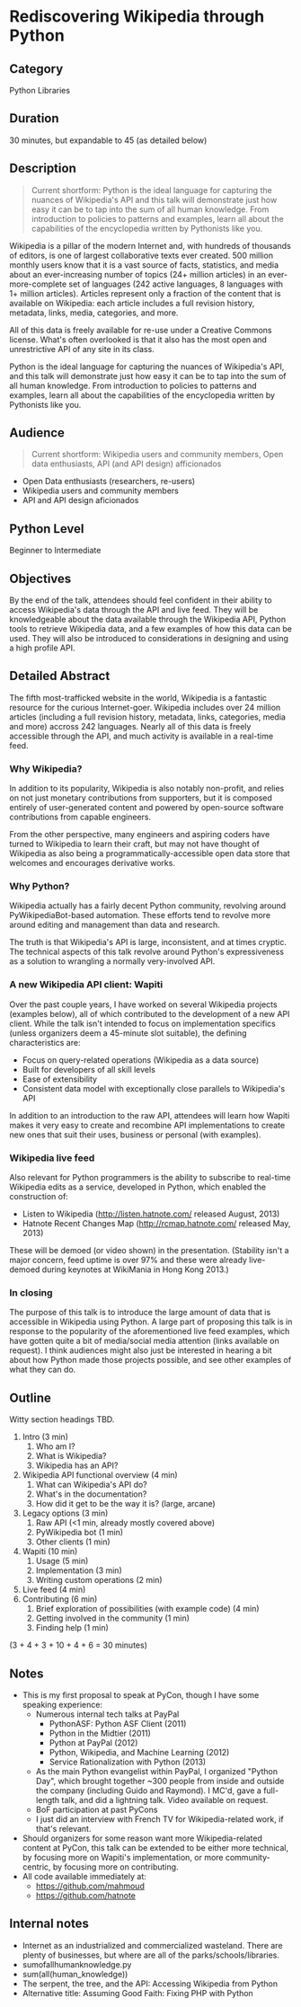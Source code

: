 # Rediscovering Wikipedia through Python

## Category

Python Libraries

## Duration

30 minutes, but expandable to 45 (as detailed below)

## Description

> Current shortform: Python is the ideal language for capturing the nuances of Wikipedia's API and this talk will demonstrate just how easy it can be to tap into the sum of all human knowledge. From introduction to policies to patterns and examples, learn all about the capabilities of the encyclopedia written by Pythonists like you.


Wikipedia is a pillar of the modern Internet and, with hundreds of
thousands of editors, is one of largest collaborative texts ever
created. 500 million monthly users know that it is a vast source of
facts, statistics, and media about an ever-increasing number of topics
(24+ million articles) in an ever- more-complete set of languages (242
active languages, 8 languages with 1+ million articles). Articles
represent only a fraction of the content that is available on Wikipedia:
each article includes a full revision history, metadata, links, media,
categories, and more.

All of this data is freely available for re-use under a Creative Commons
license. What's often overlooked is that it also has the most open and
unrestrictive API of any site in its class.

Python is the ideal language for capturing the nuances of Wikipedia's
API, and this talk will demonstrate just how easy it can be to tap into
the sum of all human knowledge. From introduction to policies to
patterns and examples, learn all about the capabilities of the
encyclopedia written by Pythonists like you.

## Audience

> Current shortform: Wikipedia users and community members, Open data enthusiasts, API (and API design) afficionados

- Open Data enthusiasts (researchers, re-users)
- Wikipedia users and community members
- API and API design aficionados

## Python Level

Beginner to Intermediate

## Objectives

By the end of the talk, attendees should feel confident in their ability
to access Wikipedia's data through the API and live feed. They will be
knowledgeable about the data available through the Wikipedia API, Python
tools to retrieve Wikipedia data, and a few examples of how this data
can be used. They will also be introduced to considerations in designing
and using a high profile API.

## Detailed Abstract

The fifth most-trafficked website in the world, Wikipedia is a fantastic
resource for the curious Internet-goer. Wikipedia includes over 24
million articles (including a full revision history, metadata, links,
categories, media and more) accross 242 languages. Nearly all of this
data is freely accessible through the API, and much activity is
available in a real-time feed.

### Why Wikipedia?

In addition to its popularity, Wikipedia is also notably non-profit, and
relies on not just monetary contributions from supporters, but it is
composed entirely of user-generated content and powered by open-source
software contributions from capable engineers.

From the other perspective, many engineers and aspiring coders have
turned to Wikipedia to learn their craft, but may not have thought of
Wikipedia as also being a programmatically-accessible open data store
that welcomes and encourages derivative works.

### Why Python?

Wikipedia actually has a fairly decent Python community, revolving
around PyWikipediaBot-based automation. These efforts tend to revolve
more around editing and management than data and research.

The truth is that Wikipedia's API is large, inconsistent, and at times
cryptic. The technical aspects of this talk revolve around Python's
expressiveness as a solution to wrangling a normally very-involved API.

### A new Wikipedia API client: Wapiti

Over the past couple years, I have worked on several Wikipedia projects
(examples below), all of which contributed to the development of a new
API client. While the talk isn't intended to focus on implementation
specifics (unless organizers deem a 45-minute slot suitable), the
defining characteristics are:

- Focus on query-related operations (Wikipedia as a data source)
- Built for developers of all skill levels
- Ease of extensibility
- Consistent data model with exceptionally close parallels to
  Wikipedia's API

In addition to an introduction to the raw API, attendees will learn how
Wapiti makes it very easy to create and recombine API implementations to
create new ones that suit their uses, business or personal (with
examples).

### Wikipedia live feed

Also relevant for Python programmers is the ability to subscribe to
real-time Wikipedia edits as a service, developed in Python, which
enabled the construction of:

- Listen to Wikipedia (<http://listen.hatnote.com/> released August,
  2013)
- Hatnote Recent Changes Map (<http://rcmap.hatnote.com/> released
  May, 2013)

These will be demoed (or video shown) in the presentation. (Stability
isn't a major concern, feed uptime is over 97% and these were already
live-demoed during keynotes at WikiMania in Hong Kong 2013.)

### In closing

The purpose of this talk is to introduce the large amount of data that
is accessible in Wikipedia using Python. A large part of proposing this
talk is in response to the popularity of the aforementioned live feed
examples, which have gotten quite a bit of media/social media attention
(links available on request). I think audiences might also just be
interested in hearing a bit about how Python made those projects
possible, and see other examples of what they can do.

## Outline

Witty section headings TBD.

1. Intro (3 min)  
    1. Who am I?
    2. What is Wikipedia?
    3. Wikipedia has an API?
2. Wikipedia API functional overview (4 min)  
    1. What can Wikipedia's API do?
    2. What's in the documentation?
    3. How did it get to be the way it is? (large, arcane)
3. Legacy options (3 min)  
    1. Raw API (\<1 min, already mostly covered above)
    2. PyWikipedia bot (1 min)
    3. Other clients (1 min)
4. Wapiti (10 min)  
    1. Usage (5 min)
    2. Implementation (3 min)
    3. Writing custom operations (2 min)
5. Live feed (4 min)
6. Contributing (6 min)  
    1. Brief exploration of possibilities (with example code) (4 min)
    2. Getting involved in the community (1 min)
    3. Finding help (1 min)

(3 + 4 + 3 + 10 + 4 + 6 = 30 minutes)

## Notes

- This is my first proposal to speak at PyCon, though I have some
  speaking experience:
    - Numerous internal tech talks at PayPal
        - PythonASF: Python ASF Client (2011)
        - Python in the Midtier (2011)
        - Python at PayPal (2012)
        - Python, Wikipedia, and Machine Learning (2012)
        - Service Rationalization with Python (2013)
    - As the main Python evangelist within PayPal, I organized "Python
      Day", which brought together \~300 people from inside and
      outside the company (including Guido and Raymond). I MC'd, gave
      a full-length talk, and did a lightning talk. Video available on
      request.
    - BoF participation at past PyCons
    - I just did an interview with French TV for Wikipedia-related
      work, if that's relevant.
- Should organizers for some reason want more Wikipedia-related
  content at PyCon, this talk can be extended to be either more
  technical, by focusing more on Wapiti's implementation, or more
  community-centric, by focusing more on contributing.
- All code available immediately at:
    - <https://github.com/mahmoud>
    - <https://github.com/hatnote>

## Internal notes

- Internet as an industrialized and commercialized wasteland. There
  are plenty of businesses, but where are all of the
  parks/schools/libraries.
- sumofallhumanknowledge.py
- sum(all(human\_knowledge))
- The serpent, the tree, and the API: Accessing Wikipedia from Python
- Alternative title: Assuming Good Faith: Fixing PHP with Python